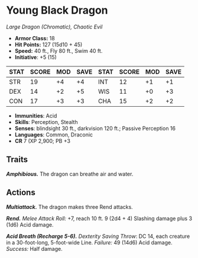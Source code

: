 # Young Black Dragon

*Large Dragon (Chromatic), Chaotic Evil*

- **Armor Class:** 18
- **Hit Points:** 127 (15d10 + 45)
- **Speed:** 40 ft., Fly 80 ft., Swim 40 ft.
- **Initiative**: +5 (15)

|STAT|SCORE|MOD|SAVE|STAT|SCORE|MOD|SAVE|
| --- | --- | --- | ---- |---| --- | --- | ---- |
| STR | 19 | +4 | +4 | INT | 12 | +1 | +1 |
| DEX | 14 | +2 | +5 | WIS | 11 | +0 | +3 |
| CON | 17 | +3 | +3 | CHA | 15 | +2 | +2 |

- **Immunities**: Acid
- **Skills**: Perception, Stealth
- **Senses**: blindsight 30 ft., darkvision 120 ft.; Passive Perception 16
- **Languages**: Common, Draconic
- **CR** 7 (XP 2,900; PB +3

## Traits

***Amphibious.*** The dragon can breathe air and water.


## Actions

***Multiattack.*** The dragon makes three Rend attacks.

***Rend.*** *Melee Attack Roll:* +7, reach 10 ft. 9 (2d4 + 4) Slashing damage plus 3 (1d6) Acid damage.

***Acid Breath (Recharge 5-6).*** *Dexterity Saving Throw*: DC 14, each creature in a 30-foot-long, 5-foot-wide Line. *Failure:*  49 (14d6) Acid damage. *Success:*  Half damage.

